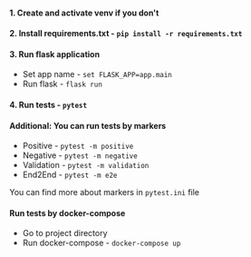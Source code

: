 #### 1. Create and activate venv if you don't

#### 2. Install requirements.txt - `pip install -r requirements.txt`

#### 3. Run flask application
- Set app name - `set FLASK_APP=app.main`
- Run flask - `flask run`

#### 4. Run tests - `pytest`

#### Additional: You can run tests by markers
- Positive - `pytest -m positive`
- Negative - `pytest -m negative`
- Validation - `pytest -m validation`
- End2End - `pytest -m e2e`
 
You can find more about markers in `pytest.ini` file

#### Run tests by docker-compose
- Go to project directory
- Run docker-compose - ``docker-compose up``